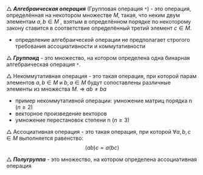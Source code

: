 $\triangle$  ***Алгебраическая операция*** (Групповая операция `*`) - это операция, определённая на некотором множестве $M$, такая, что неким двум элементам $a,b \in M$ , взятым в определённом порядке по некоторому закону ставится в соответствие определённый третий элемент $c \in M$. 

- определение алгебраической операции не предполагает строгого требования ассоциативности и коммутативности

$\triangle$ ***Группоид*** - это множество, на котором определена одна бинарная алгебраическая операция `*`.

$\triangle$ Некоммутативная операция - это такая операция, при которой парам элементов $a, b \in M$ и $b, a \in M$ будут сопоставлены различные элементы из множества $M$. => $ab \neq ba$
- пример некоммутативной операции: умножение матриц порядка n $(n \geq 2)$
- векторное произведение векторов
- умножение перестановок степени n $(n \geq 3)$


$\triangle$ Ассоциативная операция - это такая операция, при которой $\forall a,b,c \in M$ выполняется равенство:
$$
(ab)c = a(bc)
$$

$\triangle$ ***Полугруппа*** - это множество, на котором определена ассоциативная операция
